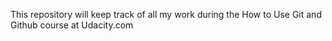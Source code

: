 This repository will keep track of all my work during the How to Use Git and Github course at Udacity.com
